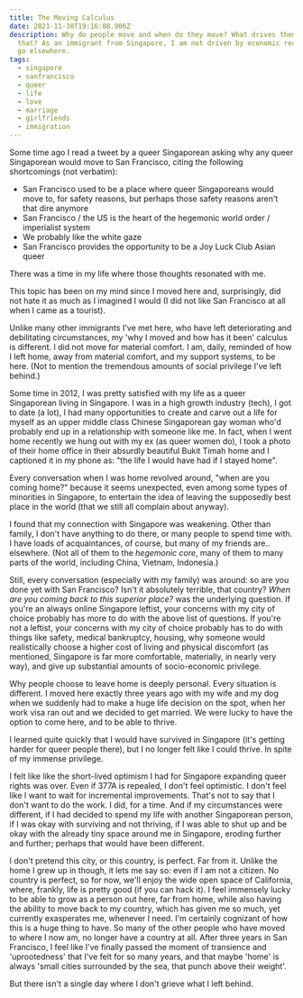 ```yaml
---
title: The Moving Calculus
date: 2021-11-30T19:16:08.906Z
description: Why do people move and when do they move? What drives them to do
  that? As an immigrant from Singapore, I am not driven by economic reasons to
  go elsewhere.
tags:
  - singapore
  - sanfrancisco
  - queer
  - life
  - love
  - marriage
  - girlfriends
  - immigration
---
```

Some time ago I read a tweet by a queer Singaporean asking why any queer Singaporean would move to San Francisco, citing the following shortcomings (not verbatim):

- San Francisco used to be a place where queer Singaporeans would move to, for safety reasons, but perhaps those safety reasons aren't that dire anymore
- San Francisco / the US is the heart of the hegemonic world order / imperialist system
- We probably like the white gaze 
- San Francisco provides the opportunity to be a Joy Luck Club Asian queer

There was a time in my life where those thoughts resonated with me. 

This topic has been on my mind since I moved here and, surprisingly, did not hate it as much as I imagined I would (I did not like San Francisco at all when I came as a tourist). 

Unlike many other immigrants I've met here, who have left deteriorating and debilitating circumstances, my 'why I moved and how has it been' calculus is different. I did not move for material comfort. I am, daily, reminded of how I left home, away from material comfort, and my support systems, to be here. (Not to mention the tremendous amounts of social privilege I've left behind.)

Some time in 2012, I was pretty satisfied with my life as a queer Singaporean living in Singapore. I was in a high growth industry (tech), I got to date (a lot), I had many opportunities to create and carve out a life for myself as an upper middle class Chinese Singaporean gay woman who'd probably end up in a relationship with someone like me. In fact, when I went home recently we hung out with my ex (as queer women do), I took a photo of their home office in their absurdly beautiful Bukit Timah home and I captioned it in my phone as: "the life I would have had if I stayed home".

Every conversation when I was home revolved around, "when are you coming home?" because it seems unexpected, even among some types of minorities in Singapore, to entertain the idea of leaving the supposedly best place in the world (that we still all complain about anyway).

I found that my connection with Singapore was weakening. Other than family, I don't have anything to do there, or many people to spend time with. I have loads of acquaintances, of course, but many of my friends are.. elsewhere. (Not all of them to the *hegemonic core*, many of them to many parts of the world, including China, Vietnam, Indonesia.)

Still, every conversation (especially with my family) was around: so are you done yet with San Francisco? Isn't it absolutely terrible, that country? *When are you coming back to this superior place?* was the underlying question. If you're an always online Singapore leftist, your concerns with my city of choice probably has more to do with the above list of questions. If you're not a leftist, your concerns with my city of choice probably has to do with things like safety, medical bankruptcy, housing, why someone would realistically choose a higher cost of living and physical discomfort (as mentioned, Singapore is far more comfortable, materially, in nearly very way), and give up substantial amounts of socio-economic privilege.

Why people choose to leave home is deeply personal. Every situation is different. I moved here exactly three years ago with my wife and my dog when we suddenly had to make a huge life decision on the spot, when her work visa ran out and we decided to get married. We were lucky to have the option to come here, and to be able to thrive.

I learned quite quickly that I would have survived in Singapore (it's getting harder for queer people there), but I no longer felt like I could thrive. In spite of my immense privilege. 

I felt like like the short-lived optimism I had for Singapore expanding queer rights was over. Even if 377A is repealed, I don't feel optimistic. I don't feel like I want to wait for incremental improvements. That's not to say that I don't want to do the work. I did, for a time. And if my circumstances were different, if I had decided to spend my life with another Singaporean person, if I was okay with surviving and not thriving, if I was able to shut up and be okay with the already tiny space around me in Singapore, eroding further and further; perhaps that would have been different.

I don't pretend this city, or this country, is perfect. Far from it. Unlike the home I grew up in though, it lets me say so: even if I am not a citizen. No country is perfect, so for now, we'll enjoy the wide open space of California, where, frankly, life is pretty good (if you can hack it). I feel immensely lucky to be able to grow as a person out here, far from home, while also having the ability to move back to my country, which has given me so much, yet currently exasperates me, whenever I need. I'm certainly cognizant of how this is a huge thing to have. So many of the other people who have moved to where I now am, no longer have a country at all. After three years in San Francisco, I feel like I've finally passed the moment of transience and 'uprootedness' that I've felt for so many years, and that maybe 'home' is always 'small cities surrounded by the sea, that punch above their weight'.

But there isn't a single day where I don't grieve what I left behind.  